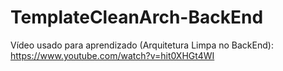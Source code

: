 # TemplateCleanArch-BackEnd

Vídeo usado para aprendizado (Arquitetura Limpa no BackEnd):
https://www.youtube.com/watch?v=hit0XHGt4WI 

